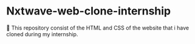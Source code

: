 # Nxtwave-web-clone-internship
🚀 This repository consist of the HTML and CSS of the website that i have cloned during my internship.
